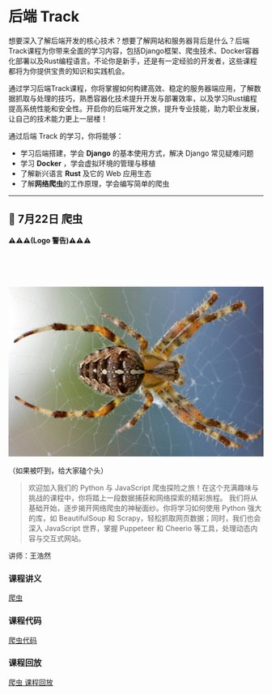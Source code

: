# 后端 Track

想要深入了解后端开发的核心技术？想要了解网站和服务器背后是什么？后端Track课程为你带来全面的学习内容，包括Django框架、爬虫技术、Docker容器化部署以及Rust编程语言。不论你是新手，还是有一定经验的开发者，这些课程都将为你提供宝贵的知识和实践机会。

通过学习后端Track课程，你将掌握如何构建高效、稳定的服务器端应用，了解数据抓取与处理的技巧，熟悉容器化技术提升开发与部署效率，以及学习Rust编程提高系统性能和安全性。开启你的后端开发之旅，提升专业技能，助力职业发展，让自己的技术能力更上一层楼！

通过后端 Track 的学习，你将能够：

- 学习后端搭建，学会 **Django** 的基本使用方式，解决 Django 常见疑难问题
- 学习 **Docker** ，学会虚拟环境的管理与移植
- 了解新兴语言 **Rust** 及它的 Web 应用生态
- 了解**网络爬虫**的工作原理，学会编写简单的爬虫



---

## 🐞 7月22日 爬虫

**⚠️⚠️⚠️(Logo 警告)⚠️⚠️⚠️**
<br>
<br>
<br>
<br>
<br>

![logo](../images/logo/爬虫.jpg)

（如果被吓到，给大家磕个头）

> 欢迎加入我们的 Python 与 JavaScript 爬虫探险之旅！在这个充满趣味与挑战的课程中，你将踏上一段数据捕获和网络探索的精彩旅程。 我们将从基础开始，逐步揭开网络爬虫的神秘面纱。你将学习如何使用 Python 强大的库，如 BeautifulSoup 和 Scrapy，轻松抓取网页数据；同时，我们也会深入 JavaScript 世界，掌握 Puppeteer 和 Cheerio 等工具，处理动态内容与交互式网站。

讲师：王浩然

### 课程讲义
[爬虫](https://summer24.net9.org/backend/crawler/slide.pdf)

### 课程代码
[爬虫代码](https://github.com/UbeCc/sast-2024-crawler)

### 课程回放
[爬虫 课程回放](https://www.bilibili.com/video/BV1cb421J7u9/?share_source=copy_web&vd_source=a80492aa87f464b5346dca18c3a9e9b3)